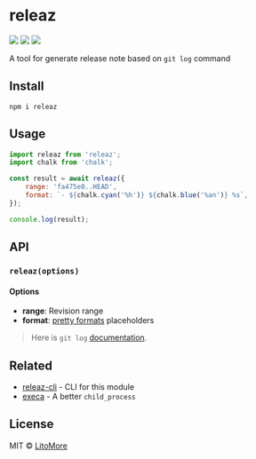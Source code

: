 # releaz

[![](https://img.shields.io/npm/v/releaz.svg)](https://www.npmjs.com/package/releaz)
[![](https://img.shields.io/npm/l/releaz.svg)](https://github.com/LitoMore/releaz/blob/main/LICENSE)
[![](https://img.shields.io/badge/code_style-XO-5ed9c7.svg)](https://github.com/xojs/xo)

A tool for generate release note based on `git log` command

## Install

```shell
npm i releaz
```

## Usage

```javascript
import releaz from 'releaz';
import chalk from 'chalk';

const result = await releaz({
	range: 'fa475e0..HEAD',
	format: `- ${chalk.cyan('%h')} ${chalk.blue('%an')} %s`,
});

console.log(result);
```

## API

### `releaz(options)`

#### Options

- **range**: Revision range
- **format**: [pretty formats](https://git-scm.com/docs/git-log#_pretty_formats) placeholders

> Here is `git log` [documentation](https://git-scm.com/docs/git-log).

## Related

- [releaz-cli](https://github.com/LitoMore/releaz-cli) - CLI for this module
- [execa](https://github.com/sindresorhus/execa) - A better `child_process`

## License

MIT © [LitoMore](https://github.com/LitoMore)
